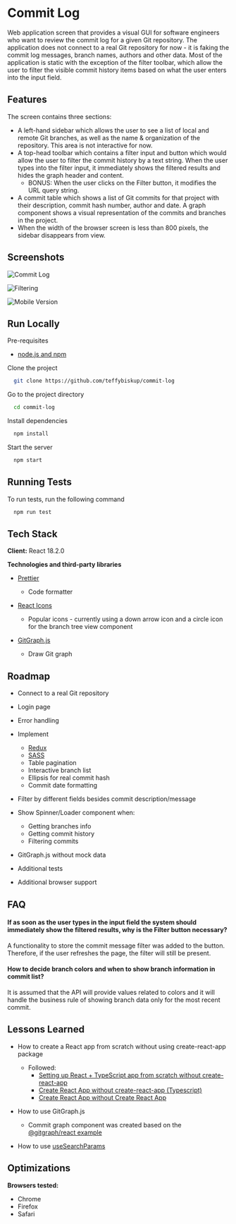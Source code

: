 
# Commit Log

Web application screen that provides a visual GUI for software engineers who want to review the commit log for a given Git repository.
The application does not connect to a real Git repository for now - it is faking the commit log messages, branch names, authors and other data.
Most of the application is static with the exception of the filter toolbar, which allow the user to filter the visible commit history items based on what the user enters into the input field.

## Features

The screen contains three sections:
- A left-hand sidebar which allows the user to see a list of local and remote Git branches, as well as the name & organization of the repository. This area is not interactive for now.
- A top-head toolbar which contains a filter input and button which would allow the user to filter the commit history by a text string. When the user types into the filter input, it immediately shows the filtered results and hides the graph header and content.
  - BONUS: When the user clicks on the Filter button, it modifies the URL query string.
- A commit table which shows a list of Git commits for that project with their description, commit hash number, author and date. A graph component shows a visual representation of the commits and branches in the project.
- When the width of the browser screen is less than 800 pixels, the sidebar disappears from view.
## Screenshots

![Commit Log](https://user-images.githubusercontent.com/33550545/202973450-f78dfbec-cee7-4390-bd60-1792a81f6404.png)

![Filtering](https://user-images.githubusercontent.com/33550545/202973688-94aee411-025f-4813-bccb-1e8d856b0c81.png)

![Mobile Version](https://user-images.githubusercontent.com/33550545/202973705-b604d34f-8a03-44f6-9052-ccd393abd6b0.png)

## Run Locally

Pre-requisites

- [node.js and npm](https://docs.npmjs.com/downloading-and-installing-node-js-and-npm)

Clone the project

```bash
  git clone https://github.com/teffybiskup/commit-log
```

Go to the project directory

```bash
  cd commit-log
```

Install dependencies

```bash
  npm install
```

Start the server

```bash
  npm start
```


## Running Tests

To run tests, run the following command

```bash
  npm run test
```


## Tech Stack

**Client:** React 18.2.0

**Technologies and third-party libraries**
- [Prettier](https://prettier.io)
  - Code formatter

- [React Icons](https://react-icons.github.io/react-icons/)
  - Popular icons - currently using a down arrow icon and a circle icon for the branch tree view component

- [GitGraph.js](https://www.nicoespeon.com/gitgraph.js/)
  - Draw Git graph

## Roadmap

- Connect to a real Git repository

- Login page

- Error handling

- Implement
  - [Redux](https://redux.js.org)
  - [SASS](https://sass-lang.com)
  - Table pagination
  - Interactive branch list
  - Ellipsis for real commit hash
  - Commit date formatting

- Filter by different fields besides commit description/message

- Show Spinner/Loader component when:
  - Getting branches info
  - Getting commit history
  - Filtering commits

- GitGraph.js without mock data

- Additional tests

- Additional browser support

## FAQ

####  If as soon as the user types in the input field the system should immediately show the filtered results, why is the Filter button necessary?

A functionality to store the commit message filter was added to the button. Therefore, if the user refreshes the page, the filter will still be present.

#### How to decide branch colors and when to show branch information in commit list?

It is assumed that the API will provide values ​​related to colors and it will handle the business rule of showing branch data only for the most recent commit.


## Lessons Learned

- How to create a React app from scratch without using create-react-app package
  - Followed:
    - [Setting up React + TypeScript app from scratch without create-react-app](https://dev.to/alekseiberezkin/setting-up-react-typescript-app-without-create-react-app-oph)
    - [Create React App without create-react-app (Typescript)](https://dev.to/riddhiagrawal001/create-react-app-without-create-react-app-typescript-5ea2)
    - [Create React App without Create React App](https://blog.bitsrc.io/create-react-app-without-create-react-app-b0a5806a92)

- How to use GitGraph.js
  - Commit graph component was created based on the [@gitgraph/react example](https://github.com/nicoespeon/gitgraph.js/tree/master/packages/gitgraph-react)

- How to use [useSearchParams](https://reactrouter.com/en/main/hooks/use-search-params)
## Optimizations

**Browsers tested:** 
- Chrome
- Firefox
- Safari
